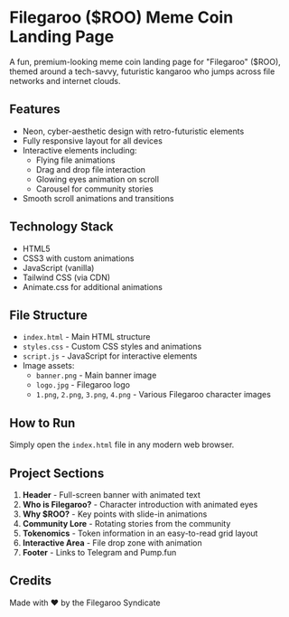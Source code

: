 # Filegaroo ($ROO) Meme Coin Landing Page

A fun, premium-looking meme coin landing page for "Filegaroo" ($ROO), themed around a tech-savvy, futuristic kangaroo who jumps across file networks and internet clouds.

## Features

- Neon, cyber-aesthetic design with retro-futuristic elements
- Fully responsive layout for all devices
- Interactive elements including:
  - Flying file animations
  - Drag and drop file interaction
  - Glowing eyes animation on scroll
  - Carousel for community stories
- Smooth scroll animations and transitions

## Technology Stack

- HTML5
- CSS3 with custom animations
- JavaScript (vanilla)
- Tailwind CSS (via CDN)
- Animate.css for additional animations

## File Structure

- `index.html` - Main HTML structure
- `styles.css` - Custom CSS styles and animations
- `script.js` - JavaScript for interactive elements
- Image assets:
  - `banner.png` - Main banner image
  - `logo.jpg` - Filegaroo logo
  - `1.png`, `2.png`, `3.png`, `4.png` - Various Filegaroo character images

## How to Run

Simply open the `index.html` file in any modern web browser.

## Project Sections

1. **Header** - Full-screen banner with animated text
2. **Who is Filegaroo?** - Character introduction with animated eyes
3. **Why $ROO?** - Key points with slide-in animations
4. **Community Lore** - Rotating stories from the community
5. **Tokenomics** - Token information in an easy-to-read grid layout
6. **Interactive Area** - File drop zone with animation
7. **Footer** - Links to Telegram and Pump.fun

## Credits

Made with ❤️ by the Filegaroo Syndicate 